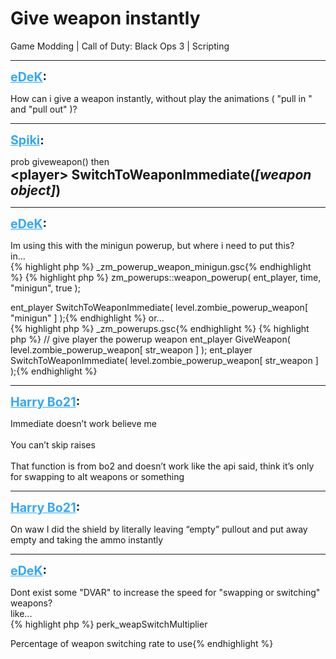 # Give weapon instantly
Game Modding | Call of Duty: Black Ops 3 | Scripting

---
<strong style="font-size: 1.4em;"><span style="text-decoration: underline;text-decoration-color: #34a7f9;"><span style="color:#34a7f9;">eDeK</span></span>:</strong>

<p>How can i give a weapon instantly, without play the animations ( &quot;pull in &quot; and &quot;pull out&quot; )?</p>

---
<strong style="font-size: 1.4em;"><span style="text-decoration: underline;text-decoration-color: #34a7f9;"><span style="color:#34a7f9;">Spiki</span></span>:</strong>

<p>prob giveweapon() then <br /><span style="font-size:1.5em;"><strong>&lt;player&gt; SwitchToWeaponImmediate(<em>[weapon object]</em>)</strong></span></p>

---
<strong style="font-size: 1.4em;"><span style="text-decoration: underline;text-decoration-color: #34a7f9;"><span style="color:#34a7f9;">eDeK</span></span>:</strong>

<p>Im using this with the minigun powerup, but where i need to put this?<br />in...<br />{% highlight php %}
_zm_powerup_weapon_minigun.gsc{% endhighlight %}
{% highlight php %}
zm_powerups::weapon_powerup( ent_player, time, "minigun", true );

ent_player SwitchToWeaponImmediate( level.zombie_powerup_weapon[ "minigun" ] );{% endhighlight %}
or...<br />{% highlight php %}
_zm_powerups.gsc{% endhighlight %}
{% highlight php %}
// give player the powerup weapon
ent_player GiveWeapon( level.zombie_powerup_weapon[ str_weapon ] );
ent_player SwitchToWeaponImmediate( level.zombie_powerup_weapon[ str_weapon ] );{% endhighlight %}
</p>

---
<strong style="font-size: 1.4em;"><span style="text-decoration: underline;text-decoration-color: #34a7f9;"><span style="color:#34a7f9;">Harry Bo21</span></span>:</strong>

<p>Immediate doesn’t work believe me<br /><br />You can’t skip raises<br /><br />That function is from bo2 and doesn’t work like the api said, think it’s only for swapping to alt weapons or something</p>

---
<strong style="font-size: 1.4em;"><span style="text-decoration: underline;text-decoration-color: #34a7f9;"><span style="color:#34a7f9;">Harry Bo21</span></span>:</strong>

<p>On waw I did the shield by literally leaving “empty” pullout and put away empty and taking the ammo instantly</p>

---
<strong style="font-size: 1.4em;"><span style="text-decoration: underline;text-decoration-color: #34a7f9;"><span style="color:#34a7f9;">eDeK</span></span>:</strong>

<p>Dont exist some &quot;DVAR&quot; to increase the speed for &quot;swapping or switching&quot; weapons?<br />like...<br />{% highlight php %}
perk_weapSwitchMultiplier

Percentage of weapon switching rate to use{% endhighlight %}
</p>
